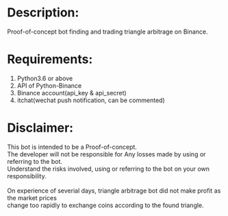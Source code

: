 # Description:
Proof-of-concept bot finding and trading triangle arbitrage on Binance.
# Requirements:
1. Python3.6 or above<br> 
2. API of Python-Binance<br>
3. Binance account(api_key & api_secret)<br>
4. itchat(wechat push notification, can be commented)
# Disclaimer:
This bot is intended to be a Proof-of-concept.<br> 
The developer will not be responsible for Any losses made by using or referring to the bot.<br>
Understand the risks involved, using or referring to the bot on your own responsibility.<br><br>
On experience of severial days, triangle arbitrage bot did not make profit as the market prices<br>
change too rapidly to exchange coins according to the found triangle.
